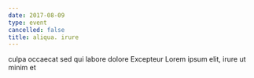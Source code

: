 ```yaml
---
date: 2017-08-09
type: event
cancelled: false
title: aliqua. irure
---
```

culpa occaecat sed qui labore dolore Excepteur Lorem ipsum elit, irure ut minim et